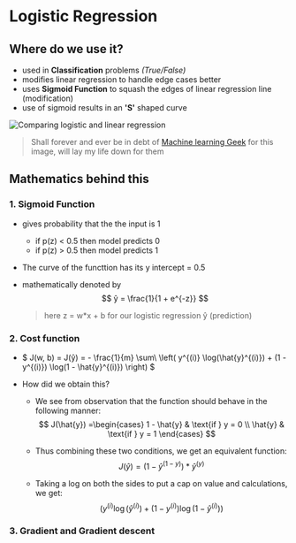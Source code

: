 # Logistic Regression

## Where do we use it?

- used in **Classification** problems _(True/False)_
- modifies linear regression to handle edge cases better
- uses **Sigmoid Function** to squash the edges of linear regression line (modification)
- use of sigmoid results in an **'S'** shaped curve

![Comparing logistic and linear regression](https://machinelearninggeek.com/wp-content/uploads/2020/09/0_LeezUk9jfv6X7DG-.png)

> Shall forever and ever be in debt of [Machine learning Geek](https://machinelearninggeek.com/) for this image, will lay my life down for them

## Mathematics behind this

### 1. Sigmoid Function

- gives probability that the the input is 1

  - if p(z) < 0.5 then model predicts 0
  - if p(z) > 0.5 then model predicts 1

- The curve of the functtion has its y intercept = 0.5

- mathematically denoted by $$ ŷ = \frac{1}{1 + e^{-z}} $$
  > here z = w\*x + b for our logistic regression ŷ (prediction)

### 2. Cost function

- $ J(w, b) = J(ŷ) = - \frac{1}{m} \sum\ \left( y^{(i)} \log(\hat{y}^{(i)}) + (1 - y^{(i)}) \log(1 - \hat{y}^{(i)}) \right) $

- How did we obtain this?

  - We see from observation that the function should behave in the following manner:
    $$ J(\hat{y}) =\begin{cases} 1 - \hat{y} & \text{if } y = 0 \\ \hat{y} & \text{if } y = 1 \end{cases} $$

  - Thus combining these two conditions, we get an equivalent function:
    $$J(\hat{y}) = (1-\hat{y}^{(1-y)}) * \hat{y}^{(y)}$$

  - Taking a log on both the sides to put a cap on value and calculations, we get:
    $$ \left( y^{(i)} \log(\hat{y}^{(i)}) + (1 - y^{(i)}) \log(1 - \hat{y}^{(i)}) \right) $$

### 3. Gradient and Gradient descent
